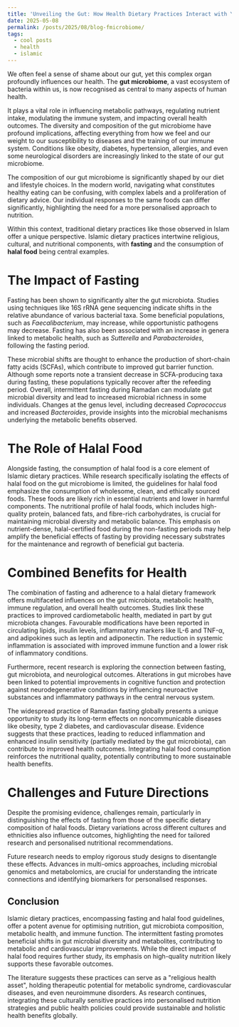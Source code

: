```yaml
---
title: 'Unveiling the Gut: How Health Dietary Practices Interact with Your Microbiome'
date: 2025-05-08
permalink: /posts/2025/08/blog-fmicrobiome/
tags:
  - cool posts
  - health
  - islamic
---
```

We often feel a sense of shame about our gut, yet this complex organ profoundly influences our health. The **gut microbiome**, a vast ecosystem of bacteria within us, is now recognised as central to many aspects of human health. 

It plays a vital role in influencing metabolic pathways, regulating nutrient intake, modulating the immune system, and impacting overall health outcomes. The diversity and composition of the gut microbiome have profound implications, affecting everything from how we feel and our weight to our susceptibility to diseases and the training of our immune system. Conditions like obesity, diabetes, hypertension, allergies, and even some neurological disorders are increasingly linked to the state of our gut microbiome.

The composition of our gut microbiome is significantly shaped by our diet and lifestyle choices. In the modern world, navigating what constitutes healthy eating can be confusing, with complex labels and a proliferation of dietary advice. Our individual responses to the same foods can differ significantly, highlighting the need for a more personalised approach to nutrition.

Within this context, traditional dietary practices like those observed in Islam offer a unique perspective. Islamic dietary practices intertwine religious, cultural, and nutritional components, with **fasting** and the consumption of **halal food** being central examples.

**The Impact of Fasting**
======
Fasting has been shown to significantly alter the gut microbiota. Studies using techniques like 16S rRNA gene sequencing indicate shifts in the relative abundance of various bacterial taxa. Some beneficial populations, such as *Faecalibacterium*, may increase, while opportunistic pathogens may decrease. Fasting has also been associated with an increase in genera linked to metabolic health, such as *Sutterella* and *Parabacteroides*, following the fasting period.

These microbial shifts are thought to enhance the production of short-chain fatty acids (SCFAs), which contribute to improved gut barrier function. Although some reports note a transient decrease in SCFA-producing taxa during fasting, these populations typically recover after the refeeding period. Overall, intermittent fasting during Ramadan can modulate gut microbial diversity and lead to increased microbial richness in some individuals. Changes at the genus level, including decreased *Coprococcus* and increased *Bacteroides*, provide insights into the microbial mechanisms underlying the metabolic benefits observed.

**The Role of Halal Food**
======
Alongside fasting, the consumption of halal food is a core element of Islamic dietary practices. While research specifically isolating the effects of halal food on the gut microbiome is limited, the guidelines for halal food emphasize the consumption of wholesome, clean, and ethically sourced foods. These foods are likely rich in essential nutrients and lower in harmful components. The nutritional profile of halal foods, which includes high-quality protein, balanced fats, and fibre-rich carbohydrates, is crucial for maintaining microbial diversity and metabolic balance. This emphasis on nutrient-dense, halal-certified food during the non-fasting periods may help amplify the beneficial effects of fasting by providing necessary substrates for the maintenance and regrowth of beneficial gut bacteria.

**Combined Benefits for Health**
======
The combination of fasting and adherence to a halal dietary framework offers multifaceted influences on the gut microbiota, metabolic health, immune regulation, and overall health outcomes. Studies link these practices to improved cardiometabolic health, mediated in part by gut microbiota changes. Favourable modifications have been reported in circulating lipids, insulin levels, inflammatory markers like IL-6 and TNF-α, and adipokines such as leptin and adiponectin. The reduction in systemic inflammation is associated with improved immune function and a lower risk of inflammatory conditions.

Furthermore, recent research is exploring the connection between fasting, gut microbiota, and neurological outcomes. Alterations in gut microbes have been linked to potential improvements in cognitive function and protection against neurodegenerative conditions by influencing neuroactive substances and inflammatory pathways in the central nervous system.

The widespread practice of Ramadan fasting globally presents a unique opportunity to study its long-term effects on noncommunicable diseases like obesity, type 2 diabetes, and cardiovascular disease. Evidence suggests that these practices, leading to reduced inflammation and enhanced insulin sensitivity (partially mediated by the gut microbiota), can contribute to improved health outcomes. Integrating halal food consumption reinforces the nutritional quality, potentially contributing to more sustainable health benefits.

**Challenges and Future Directions**
======
Despite the promising evidence, challenges remain, particularly in distinguishing the effects of fasting from those of the specific dietary composition of halal foods. Dietary variations across different cultures and ethnicities also influence outcomes, highlighting the need for tailored research and personalised nutritional recommendations.

Future research needs to employ rigorous study designs to disentangle these effects. Advances in multi-omics approaches, including microbial genomics and metabolomics, are crucial for understanding the intricate connections and identifying biomarkers for personalised responses.

**Conclusion**
------
Islamic dietary practices, encompassing fasting and halal food guidelines, offer a potent avenue for optimising nutrition, gut microbiota composition, metabolic health, and immune function. The intermittent fasting promotes beneficial shifts in gut microbial diversity and metabolites, contributing to metabolic and cardiovascular improvements. While the direct impact of halal food requires further study, its emphasis on high-quality nutrition likely supports these favorable outcomes.

The literature suggests these practices can serve as a "religious health asset", holding therapeutic potential for metabolic syndrome, cardiovascular diseases, and even neuroimmune disorders. As research continues, integrating these culturally sensitive practices into personalised nutrition strategies and public health policies could provide sustainable and holistic health benefits globally.
